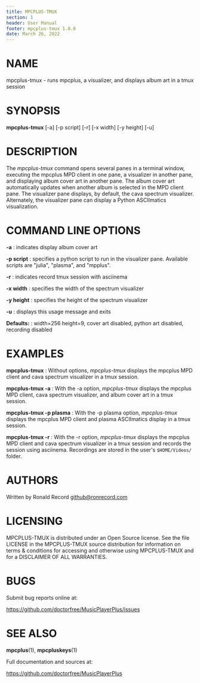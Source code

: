 ```yaml
---
title: MPCPLUS-TMUX
section: 1
header: User Manual
footer: mpcplus-tmux 1.0.0
date: March 26, 2022
---
```

# NAME
mpcplus-tmux - runs mpcplus, a visualizer, and displays album art in a tmux session

# SYNOPSIS
**mpcplus-tmux** [-a] [-p script] [-r] [-x width] [-y height] [-u]

# DESCRIPTION
The *mpcplus-tmux* command opens several panes in a terminal window,
executing the mpcplus MPD client in one pane, a visualizer in another pane,
and displaying album cover art in another pane. The album cover art
automatically updates when another album is selected in the MPD client pane.
The visualizer pane displays, by default, the cava spectrum visualizer.
Alternately, the visualizer pane can display a Python ASCIImatics visualization.

# COMMAND LINE OPTIONS
**-a**
: indicates display album cover art

**-p script**
: specifies a python script to run in the visualizer pane. Available scripts are "julia", "plasma", and "mpplus".

**-r**
: indicates record tmux session with asciinema

**-x width**
: specifies the width of the spectrum visualizer

**-y height**
: specifies the height of the spectrum visualizer

**-u**
: displays this usage message and exits

**Defaults:**
: width=256 height=9, cover art disabled, python art disabled, recording disabled

# EXAMPLES
**mpcplus-tmux**
: Without options, *mpcplus-tmux* displays the mpcplus MPD client and cava spectrum visualizer in a tmux session. 

**mpcplus-tmux -a**
: With the -a option, *mpcplus-tmux* displays the mpcplus MPD client, cava spectrum visualizer, and album cover art in a tmux session. 

**mpcplus-tmux -p plasma**
: With the -p plasma option, *mpcplus-tmux* displays the mpcplus MPD client and plasma ASCIImatics display in a tmux session. 

**mpcplus-tmux -r**
: With the -r option, *mpcplus-tmux* displays the mpcplus MPD client and cava spectrum visualizer in a tmux session and records the session using asciinema. Recordings are stored in the user's `$HOME/Videos/` folder.

# AUTHORS
Written by Ronald Record github@ronrecord.com

# LICENSING
MPCPLUS-TMUX is distributed under an Open Source license.
See the file LICENSE in the MPCPLUS-TMUX source distribution
for information on terms &amp; conditions for accessing and
otherwise using MPCPLUS-TMUX and for a DISCLAIMER OF ALL WARRANTIES.

# BUGS
Submit bug reports online at:

https://github.com/doctorfree/MusicPlayerPlus/issues

# SEE ALSO
**mpcplus**(1), **mpcpluskeys**(1)

Full documentation and sources at:

https://github.com/doctorfree/MusicPlayerPlus

